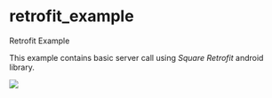 # retrofit_example
Retrofit Example

This example contains basic server call using *Square Retrofit* android library.

<img src="https://lh3.googleusercontent.com/8w4cLTDZnq2GmyqMiUXhBZRgxryM-rQ6xmEU1_BPoZFrgkFF-qDf3_PrHQzkFrXcV3iU-pDg937lCjE=w1600-h791" />
